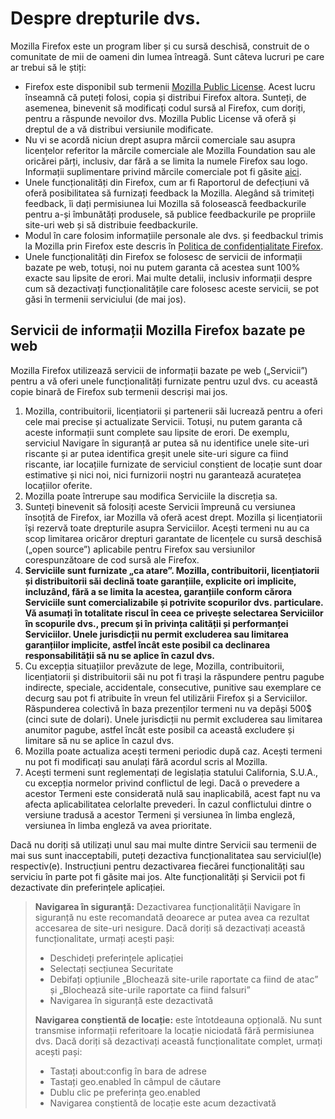 # Despre drepturile dvs.

Mozilla Firefox este un program liber și cu sursă deschisă, construit de o comunitate de mii de oameni din lumea întreagă. Sunt câteva lucruri pe care ar trebui să le știți:

* Firefox este disponibil sub termenii [Mozilla Public License](https://www.mozilla.org/MPL/). Acest lucru înseamnă că puteți folosi, copia și distribui Firefox altora. Sunteți, de asemenea, binevenit să modificați codul sursă al Firefox, cum doriți, pentru a răspunde nevoilor dvs. Mozilla Public License vă oferă și dreptul de a vă distribui versiunile modificate.
* Nu vi se acordă niciun drept asupra mărcii comerciale sau asupra licențelor referitor la mărcile comerciale ale Mozilla Foundation sau ale oricărei părți, inclusiv, dar fără a se limita la numele Firefox sau logo. Informații suplimentare privind mărcile comerciale pot fi găsite [aici](https://www.mozilla.org/foundation/trademarks/policy/).
* Unele funcționalități din Firefox, cum ar fi Raportorul de defecțiuni vă oferă posibilitatea să furnizați feedback la Mozilla. Alegând să trimiteți feedback, îi dați permisiunea lui Mozilla să folosească feedbackurile pentru a-și îmbunătăți produsele, să publice feedbackurile pe propriile site-uri web și să distribuie feedbackurile.
* Modul în care folosim informațiile personale ale dvs. și feedbackul trimis la Mozilla prin Firefox este descris în [Politica de confidențialitate Firefox](https://www.mozilla.org/privacy/firefox/).
* Unele funcționalități din Firefox se folosesc de servicii de informații bazate pe web, totuși, noi nu putem garanta că acestea sunt 100% exacte sau lipsite de erori. Mai multe detalii, inclusiv informații despre cum să dezactivați funcționalitățile care folosesc aceste servicii, se pot găsi în termenii serviciului (de mai jos).

## Servicii de informații Mozilla Firefox bazate pe web

Mozilla Firefox utilizează servicii de informații bazate pe web („Servicii”) pentru a vă oferi unele funcționalități furnizate pentru uzul dvs. cu această copie binară de Firefox sub termenii descriși mai jos.

1. Mozilla, contribuitorii, licențiatorii și partenerii săi lucrează pentru a oferi cele mai precise și actualizate Servicii. Totuși, nu putem garanta că aceste informații sunt complete sau lipsite de erori. De exemplu, serviciul Navigare în siguranță ar putea să nu identifice unele site-uri riscante și ar putea identifica greșit unele site-uri sigure ca fiind riscante, iar locațiile furnizate de serviciul conștient de locație sunt doar estimative și nici noi, nici furnizorii noștri nu garantează acuratețea locațiilor oferite.
1. Mozilla poate întrerupe sau modifica Serviciile la discreția sa.
1. Sunteți binevenit să folosiți aceste Servicii împreună cu versiunea însoțită de Firefox, iar Mozilla vă oferă acest drept. Mozilla și licențiatorii își rezervă toate drepturile asupra Serviciilor. Acești termeni nu au ca scop limitarea oricăror drepturi garantate de licențele cu sursă deschisă („open source”) aplicabile pentru Firefox sau versiunilor corespunzătoare de cod sursă ale Firefox.
1. **Serviciile sunt furnizate „ca atare”. Mozilla, contribuitorii, licențiatorii și distribuitorii săi declină toate garanțiile, explicite ori implicite, incluzând, fără a se limita la acestea, garanțiile conform cărora Serviciile sunt comercializabile și potrivite scopurilor dvs. particulare. Vă asumați în totalitate riscul în ceea ce privește selectarea Serviciilor în scopurile dvs., precum și în privința calității și performanței Serviciilor. Unele jurisdicții nu permit excluderea sau limitarea garanțiilor implicite, astfel încât este posibil ca declinarea responsabilității să nu se aplice în cazul dvs.**
1. Cu excepția situațiilor prevăzute de lege, Mozilla, contribuitorii, licențiatorii și distribuitorii săi nu pot fi trași la răspundere pentru pagube indirecte, speciale, accidentale, consecutive, punitive sau exemplare ce decurg sau pot fi atribuite în vreun fel utilizării Firefox și a Serviciilor. Răspunderea colectivă în baza prezenților termeni nu va depăși 500$ (cinci sute de dolari). Unele jurisdicții nu permit excluderea sau limitarea anumitor pagube, astfel încât este posibil ca această excludere și limitare să nu se aplice în cazul dvs.
1. Mozilla poate actualiza acești termeni periodic după caz. Acești termeni nu pot fi modificați sau anulați fără acordul scris al Mozilla.
1. Acești termeni sunt reglementați de legislația statului California, S.U.A., cu excepția normelor privind conflictul de legi. Dacă o prevedere a acestor Termeni este considerată nulă sau inaplicabilă, acest fapt nu va afecta aplicabilitatea celorlalte prevederi. În cazul conflictului dintre o versiune tradusă a acestor Termeni și versiunea în limba engleză, versiunea în limba engleză va avea prioritate.

Dacă nu doriți să utilizați unul sau mai multe dintre Servicii sau termenii de mai sus sunt inacceptabili, puteți dezactiva funcționalitatea sau serviciul(le) respectiv(e). Instrucțiuni pentru dezactivarea fiecărei funcționalități sau serviciu în parte pot fi găsite mai jos. Alte funcționalități și Servicii pot fi dezactivate din preferințele aplicației.

> **Navigarea în siguranță:** Dezactivarea funcționalității Navigare în siguranță nu este recomandată deoarece ar putea avea ca rezultat accesarea de site-uri nesigure. Dacă doriți să dezactivați această funcționalitate, urmați acești pași: 
>
>* Deschideți preferințele aplicației
>* Selectați secțiunea Securitate
>* Debifați opțiunile „Blochează site-urile raportate ca fiind de atac” și „Blochează site-urile raportate ca fiind falsuri”
>* Navigarea în siguranță este dezactivată
>
> **Navigarea conștientă de locație:** este întotdeauna opțională. Nu sunt transmise informații referitoare la locație niciodată fără permisiunea dvs. Dacă doriți să dezactivați această funcționalitate complet, urmați acești pași:
>
>* Tastați about:config în bara de adrese
>* Tastați geo.enabled în câmpul de căutare
>* Dublu clic pe preferința geo.enabled
>* Navigarea conștientă de locație este acum dezactivată
